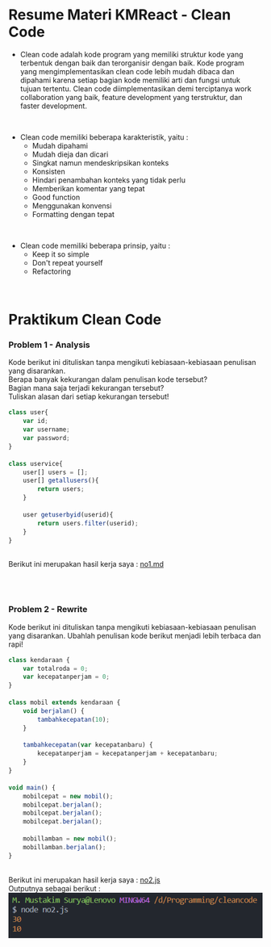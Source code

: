 # Resume Materi KMReact - Clean Code

- Clean code adalah kode program yang memiliki struktur kode yang terbentuk dengan baik dan terorganisir dengan baik. Kode program yang mengimplementasikan clean code lebih mudah dibaca dan dipahami karena setiap bagian kode memiliki arti dan fungsi untuk tujuan tertentu. Clean code diimplementasikan demi terciptanya work collaboration yang baik, feature development yang terstruktur, dan faster development.
<br>

- Clean code memiliki beberapa karakteristik, yaitu :
  - Mudah dipahami
  - Mudah dieja dan dicari
  - Singkat namun mendeskripsikan konteks
  - Konsisten
  - Hindari penambahan konteks yang tidak perlu
  - Memberikan komentar yang tepat
  - Good function
  - Menggunakan konvensi
  - Formatting dengan tepat
<br>

- Clean code memiliki beberapa prinsip, yaitu :
  - Keep it so simple
  - Don't repeat yourself
  - Refactoring
<br>

# Praktikum Clean Code
### Problem 1 - Analysis
Kode berikut ini dituliskan tanpa mengikuti kebiasaan-kebiasaan penulisan yang disarankan.
<br> Berapa banyak kekurangan dalam penulisan kode tersebut?
<br> Bagian mana saja terjadi kekurangan tersebut?
<br> Tuliskan alasan dari setiap kekurangan tersebut!

```javascript
class user{
    var id;
    var username;
    var password;
}

class uservice{
    user[] users = [];
    user[] getallusers(){
        return users;
    }

    user getuserbyid(userid){
        return users.filter(userid);
    }
}
```

<br> Berikut ini merupakan hasil kerja saya :
[no1.md](https://github.com/m-mustakim-surya/react_m-mustakim-surya/blob/09_Clean-Code/09_Clean%20Code/praktikum/no1.md)

<br><br>
### Problem 2 - Rewrite
Kode berikut ini dituliskan tanpa mengikuti kebiasaan-kebiasaan penulisan yang disarankan. Ubahlah penulisan kode berikut menjadi lebih terbaca dan rapi!

```javascript
class kendaraan {
    var totalroda = 0;
    var kecepatanperjam = 0;
}

class mobil extends kendaraan {
    void berjalan() {
        tambahkecepatan(10);
    }

    tambahkecepatan(var kecepatanbaru) {
        kecepatanperjam = kecepatanperjam + kecepatanbaru;
    }
}

void main() {
    mobilcepat = new mobil();
    mobilcepat.berjalan();
    mobilcepat.berjalan();
    mobilcepat.berjalan();

    mobillamban = new mobil();
    mobillamban.berjalan();
}
```

<br> Berikut ini merupakan hasil kerja saya :
[no2.js](https://github.com/m-mustakim-surya/react_m-mustakim-surya/blob/09_Clean-Code/09_Clean%20Code/praktikum/no2.js)
<br> Outputnya sebagai berikut : 
<br> ![ss_no2](https://github.com/m-mustakim-surya/react_m-mustakim-surya/blob/09_Clean-Code/09_Clean%20Code/screenshots/no2.PNG)

